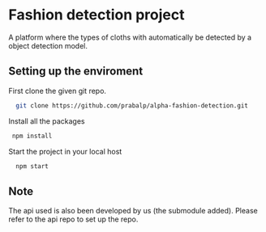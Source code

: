 
# Fashion detection project

A platform where the types of cloths with automatically be detected by a object detection model.



## Setting up the enviroment 

First clone the given git repo. 

```bash
  git clone https://github.com/prabalp/alpha-fashion-detection.git
```

Install all the packages

```bash
 npm install
```
Start the project in your local host 

```bash
  npm start
```

## Note

The api used is also been developed by us (the submodule added). Please refer to the api repo to set up the repo.



 